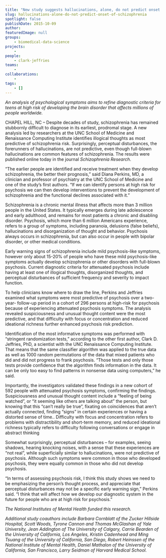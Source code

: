 ```yaml
---
title: "New study suggests hallucinations, alone, do not predict onset of schizophrenia"
slug: hallucinations-alone-do-not-predict-onset-of-schizophrenia
spotlight: false
publishDate: 2015-10-09
author: 
featuredImage: null
groups:
    - biomedical-data-science
projects:
    - 
people:
    - clark-jeffries
teams: 
    - 
collaborations:
    - 
tags:
    - []
---
```

<em>An analysis of psychological symptoms aims to refine diagnostic criteria for teens at high risk of developing the brain disorder that affects millions of people worldwide.</em>

CHAPEL HILL, NC – Despite decades of study, schizophrenia has remained stubbornly difficult to diagnose in its earliest, prodromal stage. A new analysis led by researchers at the UNC School of Medicine and Renaissance Computing Institute identifies illogical thoughts as most predictive of schizophrenia risk. Surprisingly, perceptual disturbances, the forerunners of hallucinations, are not predictive, even though full-blown hallucinations are common features of schizophrenia. The results were published online today in the journal <em>Schizophrenia Research</em>. <!--more-->

“The earlier people are identified and receive treatment when they develop schizophrenia, the better their prognosis,” said Diana Perkins, MD, a clinician and professor of psychiatry at the UNC School of Medicine and one of the study’s first authors. “If we can identify persons at high risk for psychosis we can then develop interventions to prevent the development of schizophrenia and the functional declines associated with it.”

Schizophrenia is a chronic mental illness that affects more than 3 million people in the United States. It typically emerges during late adolescence and early adulthood, and remains for most patients a chronic and disabling disorder. Psychosis, which more than 6 million Americans experience, refers to a group of symptoms, including paranoia, delusions (false beliefs), hallucinations and disorganization of thought and behavior. Psychosis always occurs in schizophrenia, but can also occur in people with bipolar disorder, or other medical conditions.

Early warning signs of schizophrenia include mild psychosis-like symptoms, however only about 15-20% of people who have these mild psychosis-like symptoms actually develop schizophrenia or other disorders with full-blown psychosis. Current diagnostic criteria for attenuated psychosis include having at least one of illogical thoughts, disorganized thoughts, and perceptual disturbances of sufficient frequency and severity to impact function.

To help clinicians know where to draw the line, Perkins and Jeffries examined what symptoms were most predictive of psychosis over a two-year- follow-up period in a cohort of 296 persons at high-risk for psychosis because of experiencing attenuated psychosis symptoms. The analysis revealed suspiciousness and unusual thought content were the most predictive, and that difficulty with focus or concentration and reduced ideational richness further enhanced psychosis risk prediction.

Identification of the most informative symptoms was performed with “stringent randomization tests,” according to the other first author, Clark D. Jeffries, PhD, a scientist with the UNC Renaissance Computing Institute. That means that the same classifier algorithm was applied to the true data as well as 1000 random permutations of the data that mixed patients who did and did not progress to frank psychosis. “Those tests and only those tests provide confidence that the algorithm finds information in the data. It can be only too easy to find patterns in nonsense data using computers,” he said.

Importantly, the investigators validated these findings in a new cohort of 592 people with attenuated psychosis symptoms, confirming the findings. Suspiciousness and unusual thought content include a “feeling of being watched”, or “it seeming like others are talking about” the person, but knowing that this “can’t really be true”, fixating on coincidences that aren’t actually connected, finding “signs” in certain experiences or having a distorted sense of time.. Difficulty with focus and concentration refers to problems with distractibility and short-term memory, and reduced ideational richness typically refers to difficulty following conversations or engage in abstract thinking

Somewhat surprisingly, perceptual disturbances – for examples, seeing shadows, hearing knocking noises, with a sense that these experiences are “not real”, while superficially similar to hallucinations, were not predictive of psychosis. Although such symptoms were common in those who developed psychosis, they were equally common in those who did not develop psychosis.

“In terms of assessing psychosis risk, I think this study shows we need to be emphasizing the person’s thought process, and appreciate that perceptual disturbances may not be a specific early warning sign,” Perkins said. “I think that will affect how we develop our diagnostic system in the future for people who are at high risk for psychosis.”

<em>The National Institutes of Mental Health funded this research.</em>

<em>Additional study coauthors include Barbara Cornblatt of the Zucker Hillside Hospital, Scott Woods, Tyrone Cannon and Thomas McGlashan of Yale University, Jean Addington of The University of Calgary, Carrie Bearden of the University of California, Los Angeles, Kristin Cadenhead and Ming Tsuang of the University of California, San Diego, Robert Heinssen of the National Institute of Mental Health, Daniel Mathalon of the University of California, San Francisco, Larry Seidman of Harvard Medical School.</em>
